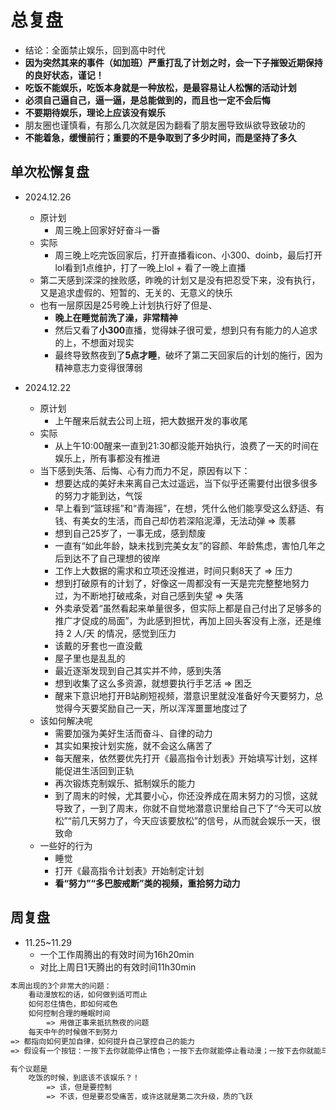 # 总复盘
  - 结论：全面禁止娱乐，回到高中时代
  - **因为突然其来的事件（如加班）严重打乱了计划之时，会一下子摧毁近期保持的良好状态，谨记！**
  - **吃饭不能娱乐，吃饭本身就是一种放松，是最容易让人松懈的活动计划**
  - **必须自己逼自己，逼一逼，是总能做到的，而且也一定不会后悔**
  - **不要期待娱乐，理论上应该没有娱乐**
  - 朋友圈也谨慎看，有那么几次就是因为翻看了朋友圈导致纵欲导致破功的
  - **不能着急，缓慢前行；重要的不是争取到了多少时间，而是坚持了多久**


## 单次松懈复盘
- 2024.12.26
  - 原计划
    - 周三晚上回家好好奋斗一番
  - 实际
    - 周三晚上吃完饭回家后，打开直播看icon、小300、doinb，最后打开lol看到1点维护，打了一晚上lol + 看了一晚上直播
  - 第二天感到深深的挫败感，昨晚的计划又是没有把忍受下来，没有执行，又是追求虚假的、短暂的、无关的、无意义的快乐
  - 也有一层原因是25号晚上计划执行好了但是、
    - **晚上在睡觉前洗了澡，非常精神**
    - 然后又看了**小300**直播，觉得妹子很可爱，想到只有有能力的人追求的上，不想面对现实
    - 最终导致熬夜到了**5点才睡**，破坏了第二天回家后的计划的施行，因为精神意志力变得很薄弱

- 2024.12.22  
  - 原计划
    - 上午醒来后就去公司上班，把大数据开发的事收尾
  - 实际
    - 从上午10:00醒来一直到21:30都没能开始执行，浪费了一天的时间在娱乐上，所有事都没有推进
  - 当下感到失落、后悔、心有力而力不足，原因有以下：
    - 想要达成的美好未来离自己太过遥远，当下似乎还需要付出很多很多的努力才能到达，气馁
    - 早上看到“篮球摇”和“青海摇”，在想，凭什么他们能享受这么舒适、有钱、有美女的生活，而自己却仿若深陷泥潭，无法动弹
       => 羡慕 
    - 想到自己25岁了，一事无成，感到颓废
    - 一直有“如此年龄，缺未找到完美女友”的容颜、年龄焦虑，害怕几年之后到达不了自己理想的彼岸
    - 工作上大数据的需求和立项还没推进，时间只剩8天了
       => 压力
    - 想到打破原有的计划了，好像这一周都没有一天是完完整整地努力过，为不断地打破戒条，对自己感到失望
       => 失落 
    - 外卖承受着“虽然看起来单量很多，但实际上都是自己付出了足够多的推广才促成的局面”，为此感到担忧，再加上回头客没有上涨，还是维持 2 人/天 的情况，感觉到压力
    - 该戴的牙套也一直没戴
    - 屋子里也是乱乱的
    - 最近逐渐发现到自己其实并不帅，感到失落
    - 想到收集了这么多资源，就想要执行手艺活
       => 困乏
    - 醒来下意识地打开B站刷短视频，潜意识里就没准备好今天要努力，总觉得今天要奖励自己一天，所以浑浑噩噩地度过了
  - 该如何解决呢
    - 需要加强为美好生活而奋斗、自律的动力
    - 其实如果按计划实施，就不会这么痛苦了
    - 每天醒来，依然要优先打开《最高指令计划表》开始填写计划，这样能促进生活回到正轨
    - 再次锻炼克制娱乐、抵制娱乐的能力
    - 到了周末的时候，尤其要小心，你还没养成在周末努力的习惯，这就导致了，一到了周末，你就不自觉地潜意识里给自己下了“今天可以放松”“前几天努力了，今天应该要放松”的信号，从而就会娱乐一天，很致命
  - 一些好的行为
    - 睡觉
    - 打开《最高指令计划表》开始制定计划
    - **看“努力”“多巴胺戒断”类的视频，重拾努力动力**

## 周复盘
- 11.25~11.29
  - 一个工作周腾出的有效时间为16h20min
  - 对比上周日1天腾出的有效时间11h30min
```txt
本周出现的3个非常大的问题：
    看动漫放松的话，如何做到适可而止
    如何忍住情色，即如何戒色
    如何控制合理的睡眠时间
        => 用做正事来抵抗熬夜的问题
    每天中午的时候做不到努力
=> 都指向如何更加自律，如何提升自己掌控自己的能力
=> 假设有一个按钮：一按下去你就能停止情色；一按下去你就能停止看动漫；一按下去你就能马上执行增高运动 => 你肯定马上就按了

有个议题是
    吃饭的时候，到底该不该娱乐？！
        => 该，但是要控制
        => 不该，但是要忍受痛苦，或许这就是第二次升级，质的飞跃
```
